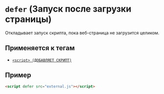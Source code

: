 # `defer` (Запуск после загрузки страницы)

Откладывает запуск скрипта, пока веб-страница не загрузится целиком.

## Применяется к тегам

- [`<script> (ДОБАВЛЯЕТ СКРИПТ)`](<../TAGS HEAD/script (ДОБАВЛЯЕТ СКРИПТ).md>)

## Пример

```html
<script defer src="external.js"></script>
```
